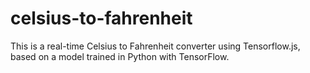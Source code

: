 # celsius-to-fahrenheit
This is a real-time Celsius to Fahrenheit converter using Tensorflow.js, based on a model trained in Python with TensorFlow.
